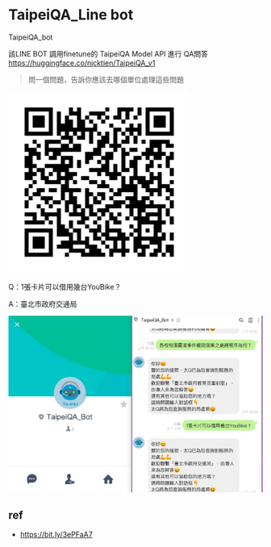 # TaipeiQA_Line bot
TaipeiQA_bot

該LINE BOT 調用finetune的 TaipeiQA Model API 進行 QA問答
https://huggingface.co/nicktien/TaipeiQA_v1



> 問一個問題，告訴你應該去哪個單位處理這些問題

![img](https://raw.githubusercontent.com/nicktien007/Nick.IMG_01/main/img/75SK5bfffPDQvzbEg05h2iF0UixCHNfoCHzPDInSccjsSOzyzkLxHXDSXLKhnGgkImrkwnrzt_HJaEb19g7bw5d-aT8ovA3cURiBjNmzC_CmFKZjrs-zc6QFZspIlx2Ayn_Zz5NujorJ.png)

Q：1張卡片可以借用幾台YouBike？

A：臺北市政府交通局



![image-20220107010822392](https://raw.githubusercontent.com/nicktien007/Nick.IMG_01/main/img/image-20220107010822392.png)



## ref

- https://bit.ly/3ePFaA7
